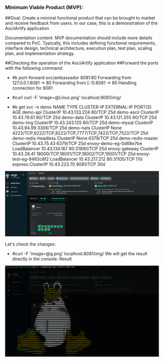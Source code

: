 ### Minimum Viable Product (MVP):
##Goal: Create a minimal functional product that can be brought to market and receive feedback from users. In our case, this is a demonstration of the AsciiArtify application

Documentation content: MVP documentation should include more details compared to PoC. Typically, this includes defining functional requirements, interface design, technical architecture, execution plan, test plan, scaling plan, and implementation strategy.

##Checking the operation of the AsciiArtify application
##Forward the ports with the following command:

- #k port-forward svc/ambassador 8081:80 
Forwarding from 127.0.0.1:8081 -> 80
Forwarding from [::1]:8081 -> 80
Handling connection for 8081

- #curl curl -F 'image=@Linux.png' localhost:8081/img/

- #k get svc -n demo
NAME                     TYPE           CLUSTER-IP      EXTERNAL-IP   PORT(S)                                                 AGE
demo-api                 ClusterIP      10.43.133.224   <none>        80/TCP                                                  25d
demo-ascii               ClusterIP      10.43.79.61     <none>        80/TCP                                                  25d
demo-data                ClusterIP      10.43.121.255   <none>        80/TCP                                                  25d
demo-img                 ClusterIP      10.43.243.125   <none>        80/TCP                                                  25d
demo-mysql               ClusterIP      10.43.94.99     <none>        3306/TCP                                                25d
demo-nats                ClusterIP      None            <none>        4222/TCP,6222/TCP,8222/TCP,7777/TCP,7422/TCP,7522/TCP   25d
demo-redis-headless      ClusterIP      None            <none>        6379/TCP                                                25d
demo-redis-master        ClusterIP      10.43.75.43     <none>        6379/TCP                                                25d
envoy-demo-eg-0d68e7be   LoadBalancer   10.43.134.167   <pending>     80:31890/TCP                                            25d
envoy-gateway            ClusterIP      10.43.28.41     <none>        18000/TCP,18001/TCP,18002/TCP,19001/TCP                 25d
envoy-test-eg-9483c8f2   LoadBalancer   10.43.217.212   <pending>     80:31105/TCP                                            17d
express                  ClusterIP      10.43.223.70    <none>        8081/TCP                                                30d

![Image](/doc/argo.png)

Let's check the changes:

- #curl -F 'image=@g.png' localhost:8081/img/
We will get the result directly in the console:
Result

![Image](/doc/result.png)

